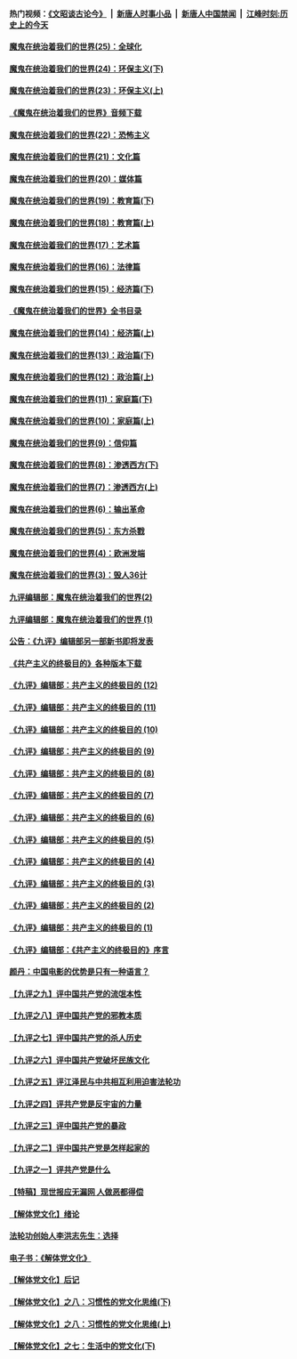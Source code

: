 #### 热门视频：[《文昭谈古论今》](https://github.com/gfw-breaker/wenzhao/blob/master/README.md?t=11060633) &nbsp;|&nbsp; [新唐人时事小品](https://github.com/gfw-breaker/ntdtv-comedy/blob/master/README.md?t=11060633) &nbsp;|&nbsp; [新唐人中国禁闻](https://github.com/gfw-breaker/ntdtv-news/blob/master/README.md?t=11060633) &nbsp;|&nbsp; [江峰时刻:历史上的今天](https://github.com/gfw-breaker/today-in-history/blob/master/README.md?t=11060633) 

#### [魔鬼在统治着我们的世界(25)：全球化](../pages/nsc422/n10788205.md?t=11060633) 

#### [魔鬼在统治着我们的世界(24)：环保主义(下)](../pages/nsc422/n10695307.md?t=11060633) 

#### [魔鬼在统治着我们的世界(23)：环保主义(上)](../pages/nsc422/n10688613.md?t=11060633) 

#### [《魔鬼在统治着我们的世界》音频下载](../pages/nsc422/n10635553.md?t=11060633) 

#### [魔鬼在统治着我们的世界(22)：恐怖主义](../pages/nsc422/n10614727.md?t=11060633) 

#### [魔鬼在统治着我们的世界(21)：文化篇](../pages/nsc422/n10597706.md?t=11060633) 

#### [魔鬼在统治着我们的世界(20)：媒体篇](../pages/nsc422/n10586579.md?t=11060633) 

#### [魔鬼在统治着我们的世界(19)：教育篇(下)](../pages/nsc422/n10564808.md?t=11060633) 

#### [魔鬼在统治着我们的世界(18)：教育篇(上)](../pages/nsc422/n10526970.md?t=11060633) 

#### [魔鬼在统治着我们的世界(17)：艺术篇](../pages/nsc422/n10499093.md?t=11060633) 

#### [魔鬼在统治着我们的世界(16)：法律篇](../pages/nsc422/n10485969.md?t=11060633) 

#### [魔鬼在统治着我们的世界(15)：经济篇(下)](../pages/nsc422/n10469975.md?t=11060633) 

#### [《魔鬼在统治着我们的世界》全书目录](../pages/nsc422/n10464261.md?t=11060633) 

#### [魔鬼在统治着我们的世界(14)：经济篇(上)](../pages/nsc422/n10457370.md?t=11060633) 

#### [魔鬼在统治着我们的世界(13)：政治篇(下)](../pages/nsc422/n10448270.md?t=11060633) 

#### [魔鬼在统治着我们的世界(12)：政治篇(上)](../pages/nsc422/n10444576.md?t=11060633) 

#### [魔鬼在统治着我们的世界(11)：家庭篇(下)](../pages/nsc422/n10440961.md?t=11060633) 

#### [魔鬼在统治着我们的世界(10)：家庭篇(上)](../pages/nsc422/n10435448.md?t=11060633) 

#### [魔鬼在统治着我们的世界(9)：信仰篇](../pages/nsc422/n10432159.md?t=11060633) 

#### [魔鬼在统治着我们的世界(8)：渗透西方(下)](../pages/nsc422/n10429603.md?t=11060633) 

#### [魔鬼在统治着我们的世界(7)：渗透西方(上)](../pages/nsc422/n10426013.md?t=11060633) 

#### [魔鬼在统治着我们的世界(6)：输出革命](../pages/nsc422/n10421536.md?t=11060633) 

#### [魔鬼在统治着我们的世界(5)：东方杀戮](../pages/nsc422/n10417707.md?t=11060633) 

#### [魔鬼在统治着我们的世界(4)：欧洲发端](../pages/nsc422/n10414890.md?t=11060633) 

#### [魔鬼在统治着我们的世界(3)：毁人36计](../pages/nsc422/n10411583.md?t=11060633) 

#### [九评编辑部：魔鬼在统治着我们的世界(2)](../pages/nsc422/n10410036.md?t=11060633) 

#### [九评编辑部：魔鬼在统治着我们的世界 (1)](../pages/nsc422/n10406825.md?t=11060633) 

#### [公告：《九评》编辑部另一部新书即将发表](../pages/nsc422/n10405104.md?t=11060633) 

#### [《共产主义的终极目的》各种版本下载](../pages/nsc422/n10022138.md?t=11060633) 

#### [《九评》编辑部：共产主义的终极目的 (12)](../pages/nsc422/n9933272.md?t=11060633) 

#### [《九评》编辑部：共产主义的终极目的 (11)](../pages/nsc422/n9924973.md?t=11060633) 

#### [《九评》编辑部：共产主义的终极目的 (10)](../pages/nsc422/n9920883.md?t=11060633) 

#### [《九评》编辑部：共产主义的终极目的 (9)](../pages/nsc422/n9916363.md?t=11060633) 

#### [《九评》编辑部：共产主义的终极目的 (8)](../pages/nsc422/n9912488.md?t=11060633) 

#### [《九评》编辑部：共产主义的终极目的 (7)](../pages/nsc422/n9901176.md?t=11060633) 

#### [《九评》编辑部：共产主义的终极目的 (6)](../pages/nsc422/n9899359.md?t=11060633) 

#### [《九评》编辑部：共产主义的终极目的 (5)](../pages/nsc422/n9893174.md?t=11060633) 

#### [《九评》编辑部：共产主义的终极目的 (4)](../pages/nsc422/n9891246.md?t=11060633) 

#### [《九评》编辑部：共产主义的终极目的 (3)](../pages/nsc422/n9879879.md?t=11060633) 

#### [《九评》编辑部：共产主义的终极目的 (2)](../pages/nsc422/n9876205.md?t=11060633) 

#### [《九评》编辑部：共产主义的终极目的 (1)](../pages/nsc422/n9865857.md?t=11060633) 

#### [《九评》编辑部：《共产主义的终极目的》序言](../pages/nsc422/n9862666.md?t=11060633) 

#### [颜丹：中国电影的优势是只有一种语言？](../pages/nsc422/n9583062.md?t=11060633) 

#### [【九评之九】评中国共产党的流氓本性](../pages/nsc422/n737542.md?t=11060633) 

#### [【九评之八】评中国共产党的邪教本质](../pages/nsc422/n735942.md?t=11060633) 

#### [【九评之七】评中国共产党的杀人历史](../pages/nsc422/n733806.md?t=11060633) 

#### [【九评之六】评中国共产党破坏民族文化](../pages/nsc422/n731667.md?t=11060633) 

#### [【九评之五】评江泽民与中共相互利用迫害法轮功](../pages/nsc422/n730058.md?t=11060633) 

#### [【九评之四】评共产党是反宇宙的力量](../pages/nsc422/n727814.md?t=11060633) 

#### [【九评之三】评中国共产党的暴政](../pages/nsc422/n725597.md?t=11060633) 

#### [【九评之二】评中国共产党是怎样起家的](../pages/nsc422/n723946.md?t=11060633) 

#### [【九评之一】评共产党是什么](../pages/nsc422/n722529.md?t=11060633) 

#### [【特稿】现世报应无漏网 人做恶都得偿](../pages/nsc422/n4215167.md?t=11060633) 

#### [【解体党文化】绪论](../pages/nsc422/n1449356.md?t=11060633) 

#### [法轮功创始人李洪志先生：选择](../pages/nsc422/n3580738.md?t=11060633) 

#### [电子书：《解体党文化》](../pages/nsc422/n1573484.md?t=11060633) 

#### [【解体党文化】后记](../pages/nsc422/n1531999.md?t=11060633) 

#### [【解体党文化】之八：习惯性的党文化思维(下)](../pages/nsc422/n1526477.md?t=11060633) 

#### [【解体党文化】之八：习惯性的党文化思维(上)](../pages/nsc422/n1520631.md?t=11060633) 

#### [【解体党文化】之七：生活中的党文化(下)](../pages/nsc422/n1513446.md?t=11060633) 

